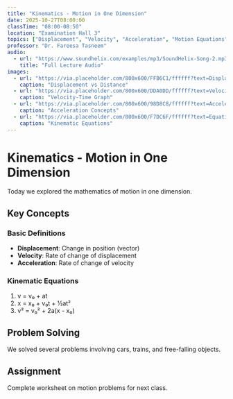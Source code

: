 ```yaml
---
title: "Kinematics - Motion in One Dimension"
date: 2025-10-27T08:00:00
classTime: "08:00-08:50"
location: "Examination Hall 3"
topics: ["Displacement", "Velocity", "Acceleration", "Motion Equations"]
professor: "Dr. Fareesa Tasneem"
audio:
  - url: "https://www.soundhelix.com/examples/mp3/SoundHelix-Song-2.mp3"
    title: "Full Lecture Audio"
images:
  - url: "https://via.placeholder.com/800x600/FFB6C1/ffffff?text=Displacement"
    caption: "Displacement vs Distance"
  - url: "https://via.placeholder.com/800x600/DDA0DD/ffffff?text=Velocity"
    caption: "Velocity-Time Graph"
  - url: "https://via.placeholder.com/800x600/98D8C8/ffffff?text=Acceleration"
    caption: "Acceleration Concepts"
  - url: "https://via.placeholder.com/800x600/F7DC6F/ffffff?text=Equations"
    caption: "Kinematic Equations"
---
```


# Kinematics - Motion in One Dimension

Today we explored the mathematics of motion in one dimension.

## Key Concepts

### Basic Definitions
- **Displacement**: Change in position (vector)
- **Velocity**: Rate of change of displacement
- **Acceleration**: Rate of change of velocity

### Kinematic Equations
1. v = v₀ + at
2. x = x₀ + v₀t + ½at²
3. v² = v₀² + 2a(x - x₀)

## Problem Solving
We solved several problems involving cars, trains, and free-falling objects.

## Assignment
Complete worksheet on motion problems for next class.
